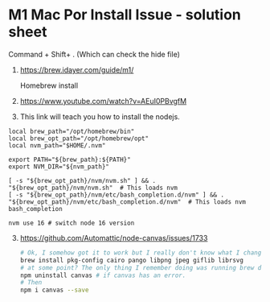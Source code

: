 # M1 Mac Por Install Issue - solution sheet

Command + Shift+ .  (Which can check the hide file)

1. https://brew.idayer.com/guide/m1/

   Homebrew install

2. https://www.youtube.com/watch?v=AEuI0PBvgfM

3. This link will teach you how to install the nodejs.

```shell
local brew_path="/opt/homebrew/bin"
local brew_opt_path="/opt/homebrew/opt"
local nvm_path="$HOME/.nvm"

export PATH="${brew_path}:${PATH}"
export NVM_DIR="${nvm_path}"

[ -s "${brew_opt_path}/nvm/nvm.sh" ] && . "${brew_opt_path}/nvm/nvm.sh"  # This loads nvm
[ -s "${brew_opt_path}/nvm/etc/bash_completion.d/nvm" ] && . "${brew_opt_path}/nvm/etc/bash_completion.d/nvm"  # This loads nvm bash_completion
```



```shell
nvm use 16 # switch node 16 version
```

3. https://github.com/Automattic/node-canvas/issues/1733

   ```bash
   # Ok, I somehow got it to work but I really don't know what I changed... I assume you ran 
   brew install pkg-config cairo pango libpng jpeg giflib librsvg 
   # at some point? The only thing I remember doing was running brew doctor once, then 
   npm uninstall canvas # if canvas has an error.
   # Then 
   npm i canvas --save
   ```

   

